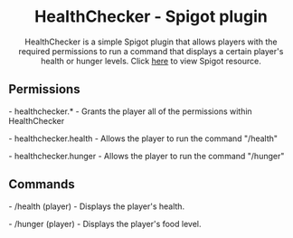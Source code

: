 <h1 align="center">HealthChecker - Spigot plugin</h1>
<p align="center">HealthChecker is a simple Spigot plugin that allows players with the required permissions to run a command that displays a certain player's health or hunger levels. Click <a href="https://www.spigotmc.org/resources/healthchecker-requested-plugin.88083/">here</a> to view Spigot resource.</p>
<h2>Permissions</h2>
<p>- healthchecker.* - Grants the player all of the permissions within HealthChecker</p>
<p>- healthchecker.health - Allows the player to run the command "/health"</p>
<p>- healthchecker.hunger - Allows the player to run the command "/hunger"</p>
<h2>Commands</h2>
<p>- /health (player) - Displays the player's health.</p>
<p>- /hunger (player) - Displays the player's food level.</p>
